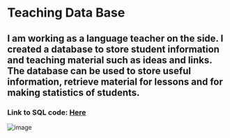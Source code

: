 # Teaching Data Base  

## I am working as a language teacher on the side. I created a database to store student information and teaching material such as ideas and links. The database can be used to store useful information, retrieve material for lessons and for making statistics of students. 

### Link to SQL code: [Here](https://github.com/ToriiX/teaching/blob/main/database_teaching.sql)

![image](https://github.com/user-attachments/assets/3ff43885-432e-4496-a116-be532e8671b5)
